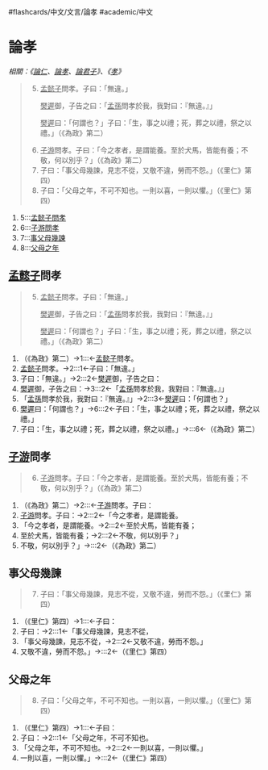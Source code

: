 #flashcards/中文/文言/論孝 #academic/中文

# 論孝
_相關：《[論仁](論仁.md)、[論孝](論孝.md)、[論君子](論君子.md)》、《[孝](孝.md)》_

> 5. <u>孟懿子</u>問孝。子曰：「無違。」<p/><u>樊遲</u>御，子告之曰：「<u>孟孫</u>問孝於我，我對曰：『無違。』」<p/><u>樊遲</u>曰：「何謂也？」子曰：「生，事之以禮；死，葬之以禮，祭之以禮。」（《為政》第二）
> 6. <u>子游</u>問孝。子曰：「今之孝者，是謂能養。至於犬馬，皆能有養；不敬，何以別乎？」（《為政》第二）
> 7. 子曰：「事父母幾諫，見志不從，又敬不違，勞而不怨。」（《里仁》第四）
> 8. 子曰：「父母之年，不可不知也。一則以喜，一則以懼。」（《里仁》第四）
1. 5:::[孟懿子問孝](#u%20孟懿子%20u%20問孝) <!--SR:!2022-09-14,151,251!2022-06-16,93,249-->
2. 6:::[子游問孝](#u%20子游%20u%20問孝) <!--SR:!2022-06-02,87,249!2022-06-03,13,210-->
3. 7:::[事父母幾諫](#事父母幾諫) <!--SR:!2022-07-09,43,210!2022-10-27,178,251-->
4. 8:::[父母之年](#父母之年) <!--SR:!2022-07-01,41,230!2022-07-18,129,269-->

## <u>孟懿子</u>問孝
> 5. <u>孟懿子</u>問孝。子曰：「無違。」<p/><u>樊遲</u>御，子告之曰：「<u>孟孫</u>問孝於我，我對曰：『無違。』」<p/><u>樊遲</u>曰：「何謂也？」子曰：「生，事之以禮；死，葬之以禮，祭之以禮。」（《為政》第二）
1. （《為政》第二）→1:::←<u>孟懿子</u>問孝。 <!--SR:!2022-06-19,104,270!2022-05-30,33,232-->
2. <u>孟懿子</u>問孝。→2:::1←子曰：「無違。」 <!--SR:!2022-12-31,249,311!2023-01-23,247,289-->
3. 子曰：「無違。」→2:::2←<u>樊遲</u>御，子告之曰： <!--SR:!2022-08-07,145,308!2022-08-21,155,309-->
4. <u>樊遲</u>御，子告之曰：→3:::2←「<u>孟孫</u>問孝於我，我對曰：『無違。』」 <!--SR:!2022-07-10,123,292!2023-01-23,265,312-->
5. 「<u>孟孫</u>問孝於我，我對曰：『無違。』」→2:::3←<u>樊遲</u>曰：「何謂也？」 <!--SR:!2022-10-23,218,329!2022-06-06,35,249-->
6. <u>樊遲</u>曰：「何謂也？」→6:::2←子曰：「生，事之以禮；死，葬之以禮，祭之以禮。」 <!--SR:!2022-06-19,116,289!2022-08-27,152,292-->
7. 子曰：「生，事之以禮；死，葬之以禮，祭之以禮。」→:::6←（《為政》第二） <!--SR:!2022-09-06,156,269!2022-12-18,225,289-->

## <u>子游</u>問孝
> 6. <u>子游</u>問孝。子曰：「今之孝者，是謂能養。至於犬馬，皆能有養；不敬，何以別乎？」（《為政》第二）
1. （《為政》第二）→2:::←<u>子游</u>問孝。子曰： <!--SR:!2022-07-05,119,290!2022-12-04,197,249-->
2. <u>子游</u>問孝。子曰：→2:::2←「今之孝者，是謂能養。 <!--SR:!2023-01-19,240,270!2022-06-25,42,249-->
3. 「今之孝者，是謂能養。→2:::2←至於犬馬，皆能有養； <!--SR:!2022-08-03,137,290!2022-06-16,45,292-->
4. 至於犬馬，皆能有養；→2:::2←不敬，何以別乎？」 <!--SR:!2022-06-14,113,289!2022-08-31,155,292-->
5. 不敬，何以別乎？」→:::2←（《為政》第二） <!--SR:!2022-07-04,107,251!2022-12-20,227,289-->

## 事父母幾諫
> 7. 子曰：「事父母幾諫，見志不從，又敬不違，勞而不怨。」（《里仁》第四）
1. （《里仁》第四）→1:::←子曰： <!--SR:!2022-08-02,153,309!2022-06-17,94,249-->
2. 子曰：→2:::1←「事父母幾諫，見志不從， <!--SR:!2022-09-01,161,308!2022-11-04,227,329-->
3. 「事父母幾諫，見志不從，→2:::2←又敬不違，勞而不怨。」 <!--SR:!2022-06-22,110,290!2022-06-03,95,289-->
5. 又敬不違，勞而不怨。」→:::2←（《里仁》第四） <!--SR:!2022-06-06,16,211!2022-06-01,91,272-->

## 父母之年
> 8. 子曰：「父母之年，不可不知也。一則以喜，一則以懼。」（《里仁》第四）
1. （《里仁》第四）→1:::←子曰： <!--SR:!2022-08-02,153,309!2022-06-17,94,249-->
2. 子曰：→2:::1←「父母之年，不可不知也。 <!--SR:!2022-10-05,204,329!2022-10-09,207,329-->
3. 「父母之年，不可不知也。→2:::2←一則以喜，一則以懼。」 <!--SR:!2022-10-06,205,329!2023-03-19,330,332-->
4. 一則以喜，一則以懼。」→:::2←（《里仁》第四） <!--SR:!2022-10-22,161,231!2022-11-14,235,329-->
